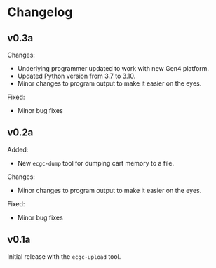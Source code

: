 # Changelog

## v0.3a

Changes:
- Underlying programmer updated to work with new Gen4 platform.
- Updated Python version from 3.7 to 3.10.
- Minor changes to program output to make it easier on the eyes.

Fixed:
- Minor bug fixes

## v0.2a

Added:
- New `ecgc-dump` tool for dumping cart memory to a file.

Changes:
- Minor changes to program output to make it easier on the eyes.

Fixed:
- Minor bug fixes

## v0.1a

Initial release with the `ecgc-upload` tool.
